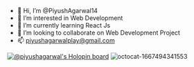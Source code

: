 - 👋 Hi, I’m @PiyushAgarwal14
- 👀 I’m interested in Web Development
- 🌱 I’m currently learning React Js
- 💞️ I’m looking to collaborate on Web Development Project 
- 📫 piyushagarwalplay@gmail.com

<!---
PiyushAgarwal14/PiyushAgarwal14 is a ✨ special ✨ repository because its `README.md` (this file) appears on your GitHub profile.
You can click the Preview link to take a look at your changes.
--->

[![@piyushagarwal's Holopin board](https://holopin.me/piyushagarwal)](https://holopin.io/@piyushagarwal)
![octocat-1667494341553](https://user-images.githubusercontent.com/87847452/199785081-4c786b38-06cc-4016-a444-b87d48c3ab3a.png)
